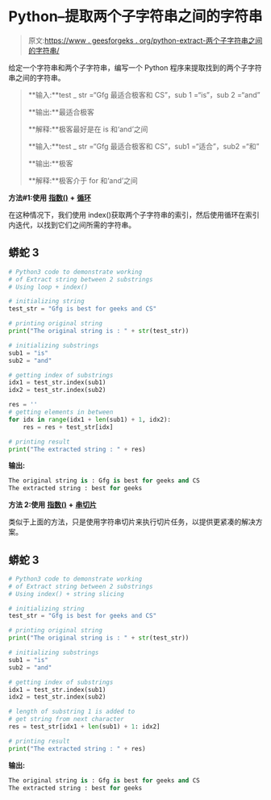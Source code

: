 # Python–提取两个子字符串之间的字符串

> 原文:[https://www . geesforgeks . org/python-extract-两个子字符串之间的字符串/](https://www.geeksforgeeks.org/python-extract-string-between-two-substrings/)

给定一个字符串和两个子字符串，编写一个 Python 程序来提取找到的两个子字符串之间的字符串。

> **输入:**test _ str =“Gfg 最适合极客和 CS”，sub 1 =“is”，sub 2 =“and”
> 
> **输出:**最适合极客
> 
> **解释:**极客最好是在 is 和‘and’之间
> 
> **输入:**test _ str =“Gfg 最适合极客和 CS”，sub1 =“适合”，sub2 =“和”
> 
> **输出:**极客
> 
> **解释:**极客介于 for 和‘and’之间

**方法#1:使用** [**指数()**](https://www.geeksforgeeks.org/python-list-index/) **+** [**循环**](https://www.geeksforgeeks.org/loops-in-python/)

在这种情况下，我们使用 index()获取两个子字符串的索引，然后使用循环在索引内迭代，以找到它们之间所需的字符串。

## 蟒蛇 3

```py
# Python3 code to demonstrate working
# of Extract string between 2 substrings
# Using loop + index()

# initializing string
test_str = "Gfg is best for geeks and CS"

# printing original string
print("The original string is : " + str(test_str))

# initializing substrings
sub1 = "is"
sub2 = "and"

# getting index of substrings
idx1 = test_str.index(sub1)
idx2 = test_str.index(sub2)

res = ''
# getting elements in between
for idx in range(idx1 + len(sub1) + 1, idx2):
    res = res + test_str[idx]

# printing result
print("The extracted string : " + res)
```

**输出:**

```py
The original string is : Gfg is best for geeks and CS
The extracted string : best for geeks 
```

**方法 2:使用** [**指数()**](https://www.geeksforgeeks.org/python-list-index/) **+** [**串切片**](https://www.geeksforgeeks.org/string-slicing-in-python/)

类似于上面的方法，只是使用字符串切片来执行切片任务，以提供更紧凑的解决方案。

## 蟒蛇 3

```py
# Python3 code to demonstrate working 
# of Extract string between 2 substrings
# Using index() + string slicing

# initializing string
test_str = "Gfg is best for geeks and CS"

# printing original string
print("The original string is : " + str(test_str))

# initializing substrings
sub1 = "is"
sub2 = "and"

# getting index of substrings
idx1 = test_str.index(sub1)
idx2 = test_str.index(sub2)

# length of substring 1 is added to
# get string from next character
res = test_str[idx1 + len(sub1) + 1: idx2]

# printing result
print("The extracted string : " + res)
```

**输出:**

```py
The original string is : Gfg is best for geeks and CS
The extracted string : best for geeks 
```